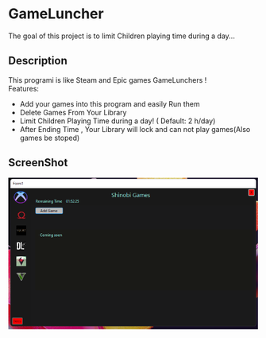 # GameLuncher
The goal  of this project is to limit Children playing time during a day...
<h2>Description</h2>
This programi is like Steam and Epic games GameLunchers ! 
</br>Features:

<ul>
         <li>Add your games into this program and easily Run them</li>
         <li>Delete Games From Your Library</li>
         <li>Limit Children Playing Time during a day! ( Default: 2 h/day)  </li>
         <li>After Ending Time , Your Library will lock and can not play games(Also games be stoped)</li>
</ul>

<h2>ScreenShot</h2>
<img src="ShinobiGames_Shot.png">

